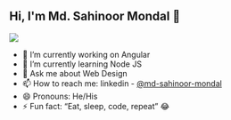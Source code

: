 ## Hi, I'm Md. Sahinoor Mondal 👋

![](https://komarev.com/ghpvc/?username=SahinoorHUB&color=green&style=plastic&label=Views)

- 🔭 I’m currently working on Angular
- 🌱 I’m currently learning Node JS
- 💬 Ask me about Web Design
- 📫 How to reach me: linkedin - [@md-sahinoor-mondal](https://www.linkedin.com/in/md-sahinoor-mondal/)
- 😄 Pronouns: He/His
- ⚡ Fun fact: “Eat, sleep, code, repeat” 😂

